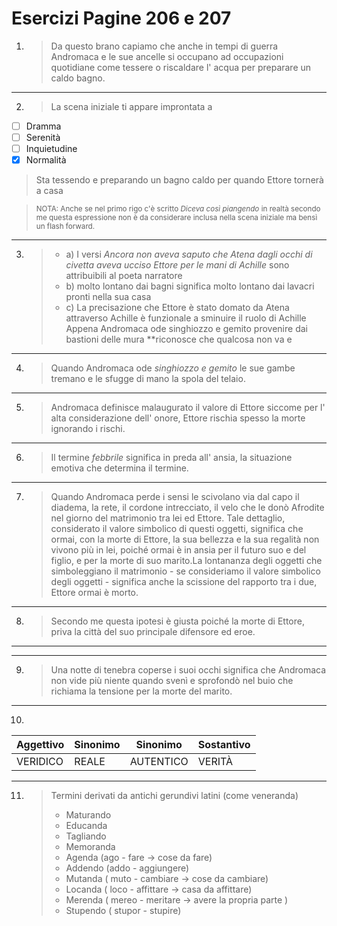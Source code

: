# Esercizi Pagine 206 e 207 <!-- Metadata: type: Outline; created: 2020-09-15 17:33:21; reads: 21; read: 2020-09-16 15:19:14; revision: 21; modified: 2020-09-16 15:19:14; importance: 4/5; urgency: 5/5; progress: 100%; -->
1. > Da questo brano capiamo che anche in tempi di guerra Andromaca e le sue ancelle si occupano ad occupazioni quotidiane come tessere o riscaldare l' acqua per preparare un caldo bagno. <!-- Metadata: type: Note; created: 2020-09-15 22:06:36; reads: 1; read: 2020-09-15 22:06:36; revision: 1; modified: 2020-09-15 22:06:36; -->
-------------------------------------------------------------------------------------------------------------------------------------------------------------------------------------------
2. > La scena iniziale ti appare improntata a
- [ ] Dramma
- [ ] Serenità
- [ ] Inquietudine
- [x] Normalità
> Sta tessendo e preparando un bagno caldo per quando Ettore tornerà a casa

> <sup> NOTA: Anche se nel primo rigo c'è scritto _Diceva così piangendo_ in realtà secondo me questa espressione non è da considerare inclusa nella scena iniziale ma bensì un flash forward. </sup> <!-- Metadata: type: Note; created: 2020-09-15 22:06:36; reads: 1; read: 2020-09-15 22:06:36; revision: 1; modified: 2020-09-15 22:06:36; -->
----------------------------------------------------------------------------------------------------------------------------------------------------------------------------------------------------------
3. > - a) I versi _Ancora non aveva saputo che Atena dagli occhi di civetta aveva ucciso Ettore per le mani di Achille_ sono attribuibili al poeta narratore
   > - b) molto lontano dai bagni significa molto lontano dai lavacri pronti nella sua casa
   > - c) La precisazione che Ettore è stato domato da Atena attraverso Achille è funzionale a sminuire il ruolo di Achille
Appena Andromaca ode singhiozzo e gemito provenire dai bastioni delle mura **riconosce che qualcosa non va e <!-- Metadata: type: Note; created: 2020-09-15 22:06:36; reads: 1; read: 2020-09-15 22:06:36; revision: 1; modified: 2020-09-15 22:06:36; -->
------------------------------------------------------------------------------------------------------------

4. > Quando Andromaca ode _singhiozzo e gemito_ le sue gambe tremano e le sfugge di mano la spola del telaio. <!-- Metadata: type: Note; created: 2020-09-15 22:06:36; reads: 1; read: 2020-09-15 22:06:36; revision: 1; modified: 2020-09-15 22:06:36; -->
-------------------------------------------------------------------------------------------------------------

5. > Andromaca definisce malaugurato il valore di Ettore siccome   per l' alta considerazione dell' onore, Ettore rischia spesso la morte ignorando i rischi. <!-- Metadata: type: Note; created: 2020-09-15 22:06:36; reads: 1; read: 2020-09-15 22:06:36; revision: 1; modified: 2020-09-15 22:06:36; -->
-------------------------------------------------------------------------------------------------------------------------------------------------------------

6. > Il termine _febbrile_ significa in preda all' ansia, la situazione emotiva che determina il termine. <!-- Metadata: type: Note; created: 2020-09-15 22:06:36; reads: 3; read: 2020-09-16 15:18:59; revision: 1; modified: 2020-09-15 22:06:36; -->
---------------------------------------------------------------------------------------------------------

7. > Quando Andromaca perde i sensi le scivolano via dal capo il diadema, la rete, il cordone intrecciato, il velo che le donò Afrodite nel giorno del matrimonio tra lei ed Ettore. Tale dettaglio, considerato il valore simbolico di questi oggetti, significa che ormai, con la morte di Ettore, la sua bellezza e la sua regalità non vivono più in lei, poiché ormai è in ansia per il futuro suo e del figlio, e per la morte di suo marito.La lontananza degli oggetti che simboleggiano il matrimonio - se consideriamo il valore simbolico degli oggetti - significa anche la scissione del rapporto tra i due, Ettore ormai è morto. <!-- Metadata: type: Note; created: 2020-09-15 22:06:36; reads: 5; read: 2020-09-16 15:18:58; revision: 1; modified: 2020-09-15 22:06:36; -->
-----------------------------------------------------------------------------------------------------------------------------------------------------------------------------------------------------------------------------------------------------------------------------------------------------------------------------------------------------------------------------------------------------------------------------------------------------------------------------------------------------------------------------------------------------------------------------------------------------------------------------------------------------

8. > Secondo me questa ipotesi è giusta poiché la morte di Ettore, priva la città del suo principale difensore ed eroe.  <!-- Metadata: type: Note; created: 2020-09-15 22:06:36; reads: 7; read: 2020-09-16 15:19:00; revision: 1; modified: 2020-09-15 22:06:36; -->
---------------------------------------------------------------------------------------------------------------------------

----
9. > Una notte di tenebra coperse i suoi occhi significa che Andromaca non vide più niente quando svenì e sprofondò nel buio che richiama la tensione per la morte del marito.
---
10. > 
 
|Aggettivo|Sinonimo|Sinonimo|Sostantivo
|--|--|--|--|
VERIDICO|REALE|AUTENTICO|VERITÀ

---

11. > Termini derivati da antichi gerundivi latini (come veneranda)
    > * Maturando
    > * Educanda
    > * Tagliando
    > * Memoranda
    > * Agenda (ago - fare -> cose da fare)
    > * Addendo (addo - aggiungere)
    > * Mutanda ( muto - cambiare -> cose da cambiare) 
    > * Locanda ( loco - affittare -> casa da affittare)
    > * Merenda ( mereo - meritare -> avere la propria parte )
    > * Stupendo ( stupor - stupire)
